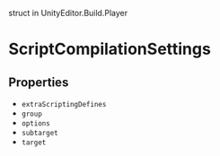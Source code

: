 struct in UnityEditor.Build.Player
# ScriptCompilationSettings

## Properties
- `extraScriptingDefines`
- `group`
- `options`
- `subtarget`
- `target`
